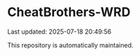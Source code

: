 # CheatBrothers-WRD

Last updated: 2025-07-18 20:49:56

This repository is automatically maintained.
